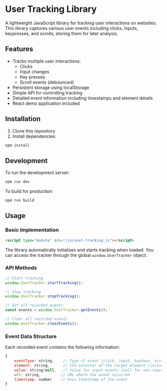 # User Tracking Library

A lightweight JavaScript library for tracking user interactions on websites. This library captures various user events including clicks, inputs, keypresses, and scrolls, storing them for later analysis.

## Features

- Tracks multiple user interactions:
  - Clicks
  - Input changes
  - Key presses
  - Scroll events (debounced)
- Persistent storage using localStorage
- Simple API for controlling tracking
- Detailed event information including timestamps and element details
- React demo application included

## Installation

1. Clone this repository
2. Install dependencies:

```bash
npm install
```

## Development

To run the development server:

```bash
npm run dev
```

To build for production:

```bash
npm run build
```

## Usage

### Basic Implementation

```html
<script type="module" src="/js/user-tracking.js"></script>
```

The library automatically initializes and starts tracking when loaded. You can access the tracker through the global `window.UserTracker` object.

### API Methods

```javascript
// Start tracking
window.UserTracker.startTracking();

// Stop tracking
window.UserTracker.stopTracking();

// Get all recorded events
const events = window.UserTracker.getEvents();

// Clear all recorded events
window.UserTracker.clearEvents();
```

### Event Data Structure

Each recorded event contains the following information:

```javascript
{
    eventType: string,    // Type of event (click, input, keydown, scroll)
    element: string,      // CSS selector of the target element (includes tag name, id, and classes)
    value: string|null,   // Value for input events (null for non-input events)
    url: string,         // URL where the event occurred
    timestamp: number    // Unix timestamp of the event
}
```
